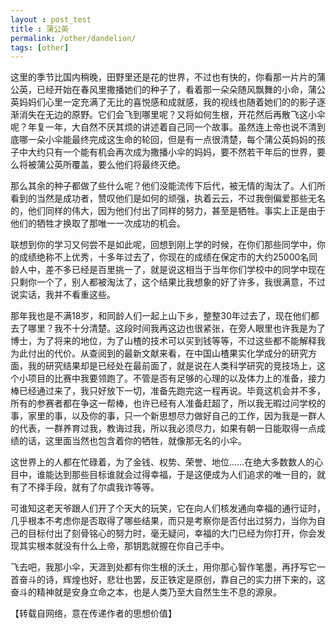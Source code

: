 ```yaml
---
layout : post_test
title : 蒲公英
permalink: /other/dandelion/
tags: [other]
---
```


这里的季节比国内稍晚，田野里还是花的世界，不过也有快的，你看那一片片的蒲公英，已经开始在春风里撒播她们的种子了，看着那一朵朵随风飘舞的小命，蒲公英妈妈们心里一定充满了无比的喜悦感和成就感，我的视线也随着她们的的影子逐渐消失在无边的原野。它们会飞到哪里呢？又将如何生根，开花然后再散飞这小伞呢？年复一年，大自然不厌其烦的讲述着自己同一个故事。虽然连上帝也说不清到底哪一朵小伞能最终完成这生命的轮回，但是有一点很清楚，每个蒲公英妈妈的孩子中大约只有一个能有机会再次成为撒播小伞的妈妈，要不然若干年后的世界，要么将被蒲公英所覆盖，要么他们将最终灭绝。

那么其余的种子都做了些什么呢？他们没能流传下后代，被无情的淘汰了。人们所看到的当然是成功者，赞叹他们是如何的顽强，执着云云，不过我倒偏爱那些无名的，他们同样的伟大，因为他们付出了同样的努力，甚至是牺牲。事实上正是由于他们的牺牲才换取了那唯一一次成功的机会。

联想到你的学习又何尝不是如此呢，回想到刚上学的时候，在你们那些同学中，你的成绩绝称不上优秀，十多年过去了，你现在的成绩在保定市的大约25000名同龄人中，差不多已经是百里挑一了，就是说这相当于当年你们学校中的同学中现在只剩你一个了，别人都被淘汰了，这个结果比我想象的好了许多，我很满意，不过说实话，我并不看重这些。

那年我也是不满18岁，和同龄人们一起上山下乡，整整30年过去了，现在他们都去了哪里？我不十分清楚。这段时间我再这边也很紧张，在旁人眼里也许我是为了博士，为了将来的地位，为了山楂的技术可以买到钱等等，不过这些都不能解释我为此付出的代价。从查阅到的最新文献来看，在中国山楂果实化学成分的研究方面，我的研究结果却是已经处在最前面了，就是说在人类科学研究的竞技场上，这个小项目的比赛中我要领跑了。不管是否有足够的心理的以及体力上的准备，接力棒已经通过来了，我只好放下一切，准备先跑完这一程再说。毕竟这机会并不多，所有的参赛者都在争这一帮棒，也许已经有人准备赶超了，所以我无暇过问学校的事，家里的事，以及你的事，只一个新思想尽力做好自己的工作，因为我是一群人的代表，一群养育过我，教诲过我，所以我必须尽力，如果有朝一日能取得一点成绩的话，这里面当然也包含着你的牺牲，就像那无名的小伞。

这世界上的人都在忙碌着，为了金钱、权势、荣誉、地位……在绝大多数数人的心目中，谁能达到那些目标谁就会过得幸福，于是这便成为人们追求的唯一目的，就有了不择手段，就有了尔虞我诈等等。

可谁知这老天爷跟人们开了个天大的玩笑，它在向人们核发通向幸福的通行证时，几乎根本不考虑你是否取得了哪些结果，而只是考察你是否付出过努力，当你为自己的目标付出了刻骨铭心的努力时，毫无疑问，幸福的大门已经为你打开，你会发现其实根本就没有什么上帝，那钥匙就握在你自己手中。

飞去吧，我那小伞，天涯到处都有你生根的沃土，用你那心智作笔墨，再抒写它一首奋斗的诗，辉煌也好，悲壮也罢，反正铁定是原创，靠自己的实力拼下来的，这奋斗的精神就是安身立命之本，也是人类乃至大自然生生不息的源泉。

【转载自网络，意在传递作者的思想价值】